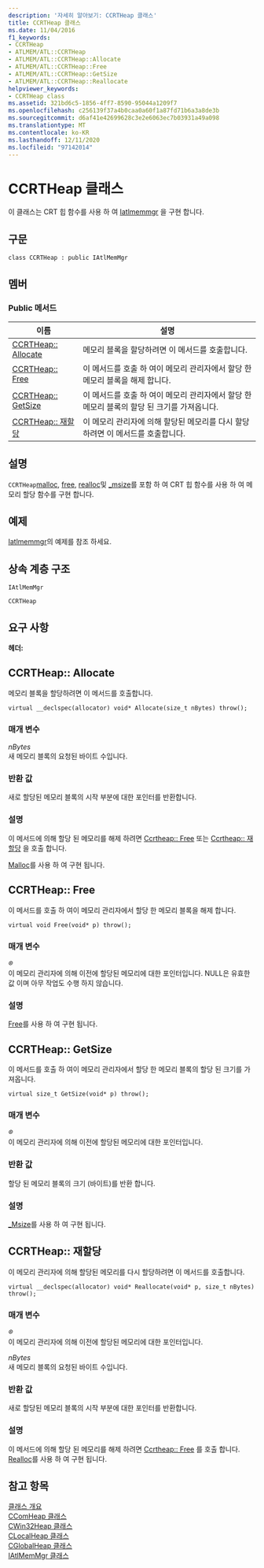 ```yaml
---
description: '자세히 알아보기: CCRTHeap 클래스'
title: CCRTHeap 클래스
ms.date: 11/04/2016
f1_keywords:
- CCRTHeap
- ATLMEM/ATL::CCRTHeap
- ATLMEM/ATL::CCRTHeap::Allocate
- ATLMEM/ATL::CCRTHeap::Free
- ATLMEM/ATL::CCRTHeap::GetSize
- ATLMEM/ATL::CCRTHeap::Reallocate
helpviewer_keywords:
- CCRTHeap class
ms.assetid: 321bd6c5-1856-4ff7-8590-95044a1209f7
ms.openlocfilehash: c256139f37a4b0caa0a60f1a87fd71b6a3a8de3b
ms.sourcegitcommit: d6af41e42699628c3e2e6063ec7b03931a49a098
ms.translationtype: MT
ms.contentlocale: ko-KR
ms.lasthandoff: 12/11/2020
ms.locfileid: "97142014"
---
```

# <a name="ccrtheap-class"></a>CCRTHeap 클래스

이 클래스는 CRT 힙 함수를 사용 하 여 [Iatlmemmgr](../../atl/reference/iatlmemmgr-class.md) 을 구현 합니다.

## <a name="syntax"></a>구문

```
class CCRTHeap : public IAtlMemMgr
```

## <a name="members"></a>멤버

### <a name="public-methods"></a>Public 메서드

|이름|설명|
|----------|-----------------|
|[CCRTHeap:: Allocate](#allocate)|메모리 블록을 할당하려면 이 메서드를 호출합니다.|
|[CCRTHeap:: Free](#free)|이 메서드를 호출 하 여이 메모리 관리자에서 할당 한 메모리 블록을 해제 합니다.|
|[CCRTHeap:: GetSize](#getsize)|이 메서드를 호출 하 여이 메모리 관리자에서 할당 한 메모리 블록의 할당 된 크기를 가져옵니다.|
|[CCRTHeap:: 재할당](#reallocate)|이 메모리 관리자에 의해 할당된 메모리를 다시 할당하려면 이 메서드를 호출합니다.|

## <a name="remarks"></a>설명

`CCRTHeap`[malloc](../../c-runtime-library/reference/malloc.md), [free](../../c-runtime-library/reference/free.md), [realloc](../../c-runtime-library/reference/realloc.md)및 [_msize](../../c-runtime-library/reference/msize.md)를 포함 하 여 CRT 힙 함수를 사용 하 여 메모리 할당 함수를 구현 합니다.

## <a name="example"></a>예제

[Iatlmemmgr](../../atl/reference/iatlmemmgr-class.md)의 예제를 참조 하세요.

## <a name="inheritance-hierarchy"></a>상속 계층 구조

`IAtlMemMgr`

`CCRTHeap`

## <a name="requirements"></a>요구 사항

**헤더:**

## <a name="ccrtheapallocate"></a><a name="allocate"></a> CCRTHeap:: Allocate

메모리 블록을 할당하려면 이 메서드를 호출합니다.

```
virtual __declspec(allocator) void* Allocate(size_t nBytes) throw();
```

### <a name="parameters"></a>매개 변수

*nBytes*<br/>
새 메모리 블록의 요청된 바이트 수입니다.

### <a name="return-value"></a>반환 값

새로 할당된 메모리 블록의 시작 부분에 대한 포인터를 반환합니다.

### <a name="remarks"></a>설명

이 메서드에 의해 할당 된 메모리를 해제 하려면 [Ccrtheap:: Free](#free) 또는 [Ccrtheap:: 재할당](#reallocate) 을 호출 합니다.

[Malloc](../../c-runtime-library/reference/malloc.md)를 사용 하 여 구현 됩니다.

## <a name="ccrtheapfree"></a><a name="free"></a> CCRTHeap:: Free

이 메서드를 호출 하 여이 메모리 관리자에서 할당 한 메모리 블록을 해제 합니다.

```
virtual void Free(void* p) throw();
```

### <a name="parameters"></a>매개 변수

*®*<br/>
이 메모리 관리자에 의해 이전에 할당된 메모리에 대한 포인터입니다. NULL은 유효한 값 이며 아무 작업도 수행 하지 않습니다.

### <a name="remarks"></a>설명

[Free](../../c-runtime-library/reference/free.md)를 사용 하 여 구현 됩니다.

## <a name="ccrtheapgetsize"></a><a name="getsize"></a> CCRTHeap:: GetSize

이 메서드를 호출 하 여이 메모리 관리자에서 할당 한 메모리 블록의 할당 된 크기를 가져옵니다.

```
virtual size_t GetSize(void* p) throw();
```

### <a name="parameters"></a>매개 변수

*®*<br/>
이 메모리 관리자에 의해 이전에 할당된 메모리에 대한 포인터입니다.

### <a name="return-value"></a>반환 값

할당 된 메모리 블록의 크기 (바이트)를 반환 합니다.

### <a name="remarks"></a>설명

[_Msize](../../c-runtime-library/reference/msize.md)를 사용 하 여 구현 됩니다.

## <a name="ccrtheapreallocate"></a><a name="reallocate"></a> CCRTHeap:: 재할당

이 메모리 관리자에 의해 할당된 메모리를 다시 할당하려면 이 메서드를 호출합니다.

```
virtual __declspec(allocator) void* Reallocate(void* p, size_t nBytes) throw();
```

### <a name="parameters"></a>매개 변수

*®*<br/>
이 메모리 관리자에 의해 이전에 할당된 메모리에 대한 포인터입니다.

*nBytes*<br/>
새 메모리 블록의 요청된 바이트 수입니다.

### <a name="return-value"></a>반환 값

새로 할당된 메모리 블록의 시작 부분에 대한 포인터를 반환합니다.

### <a name="remarks"></a>설명

이 메서드에 의해 할당 된 메모리를 해제 하려면 [Ccrtheap:: Free](#free) 를 호출 합니다. [Realloc](../../c-runtime-library/reference/realloc.md)를 사용 하 여 구현 됩니다.

## <a name="see-also"></a>참고 항목

[클래스 개요](../../atl/atl-class-overview.md)<br/>
[CComHeap 클래스](../../atl/reference/ccomheap-class.md)<br/>
[CWin32Heap 클래스](../../atl/reference/cwin32heap-class.md)<br/>
[CLocalHeap 클래스](../../atl/reference/clocalheap-class.md)<br/>
[CGlobalHeap 클래스](../../atl/reference/cglobalheap-class.md)<br/>
[IAtlMemMgr 클래스](../../atl/reference/iatlmemmgr-class.md)
